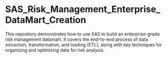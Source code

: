 # SAS_Risk_Management_Enterprise_DataMart_Creation
This repository demonstrates how to use SAS to build an enterprise-grade risk management datamart. It covers the end-to-end process of data extraction, transformation, and loading (ETL), along with key techniques for organizing and optimizing data for risk analysis.
